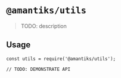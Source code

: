 # `@amantiks/utils`

> TODO: description

## Usage

```
const utils = require('@amantiks/utils');

// TODO: DEMONSTRATE API
```

